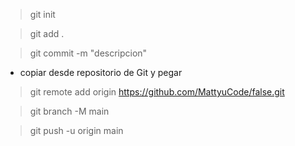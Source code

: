 > git init

> git add .

> git commit -m "descripcion"

* copiar desde repositorio de Git y pegar

> git remote add origin https://github.com/MattyuCode/false.git


>  git branch -M main

>  git push -u origin main

